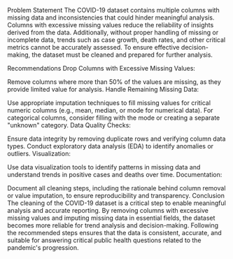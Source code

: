 Problem Statement
The COVID-19 dataset contains multiple columns with missing data and inconsistencies that could hinder meaningful analysis. Columns with excessive missing values reduce the reliability of insights derived from the data. Additionally, without proper handling of missing or incomplete data, trends such as case growth, death rates, and other critical metrics cannot be accurately assessed. To ensure effective decision-making, the dataset must be cleaned and prepared for further analysis.

Recommendations
Drop Columns with Excessive Missing Values:

Remove columns where more than 50% of the values are missing, as they provide limited value for analysis.
Handle Remaining Missing Data:

Use appropriate imputation techniques to fill missing values for critical numeric columns (e.g., mean, median, or mode for numerical data).
For categorical columns, consider filling with the mode or creating a separate "unknown" category.
Data Quality Checks:

Ensure data integrity by removing duplicate rows and verifying column data types.
Conduct exploratory data analysis (EDA) to identify anomalies or outliers.
Visualization:

Use data visualization tools to identify patterns in missing data and understand trends in positive cases and deaths over time.
Documentation:

Document all cleaning steps, including the rationale behind column removal or value imputation, to ensure reproducibility and transparency.
Conclusion
The cleaning of the COVID-19 dataset is a critical step to enable meaningful analysis and accurate reporting. By removing columns with excessive missing values and imputing missing data in essential fields, the dataset becomes more reliable for trend analysis and decision-making. Following the recommended steps ensures that the data is consistent, accurate, and suitable for answering critical public health questions related to the pandemic's progression.






